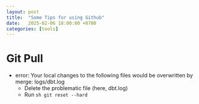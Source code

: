```yaml
---
layout: post
title:  "Some Tips for using Github"
date:   2025-02-06 18:00:00 +0700
categories: [tools]
---
```


# Git Pull
- error: Your local changes to the following files would be overwritten by merge: logs/dbt.log
  - Delete the problematic file (here, dbt.log)
  - Run  ```sh git reset --hard```
